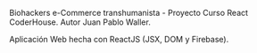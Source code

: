 Biohackers e-Commerce transhumanista - Proyecto Curso React CoderHouse. Autor Juan Pablo Waller.

Aplicación Web hecha con ReactJS (JSX, DOM y Firebase).
